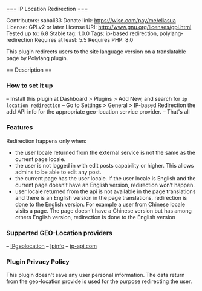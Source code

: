 === IP Location Redirection ===

Contributors: sabali33
Donate link: https://wise.com/pay/me/eliasua
License: GPLv2 or later
License URI: http://www.gnu.org/licenses/gpl.html
Tested up to: 6.8
Stable tag: 1.0.0
Tags:  ip-based redirection, polylang-redirection
Requires at least: 5.5
Requires PHP: 8.0

This plugin redirects users to the site language version on a translatable page by Polylang plugin.

== Description ==

### How to set it up ###

– Install this plugin at Dashboard > Plugins > Add New, and search for `ip location redirection`
– Go to Settings > General > IP-based Redirection the add API info for the appropriate geo-location service provider.
– That's all

### Features ###
Redirection happens only when:
- the user locale returned from the external service is not the same as the current page locale.
- the user is not logged in with edit posts capability or higher. This allows admins to be able to edit any post.
- the current page has the user locale. If the user locale is English and the current page doesn’t have an English version, redirection won’t happen.
- user locale returned from the api is not available in the page translations and there is an English version in the page translations, redirection is done to the English version. For example a user from Chinese locale visits a page. The page doesn’t have a Chinese version but has among others English version, redirection is done to the English version


### Supported GEO-Location providers ###

– [IPgeolocation](https://ipgeolocation.io/)
– [Ipinfo](https://ipinfo.io/)
– [ip-api.com](https://ip-api.com/)

### Plugin Privacy Policy
This plugin doesn't save any user personal information. The data return from the geo-location provide is used for the purpose redirecting the user.

